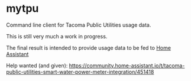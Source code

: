 # mytpu

Command line client for Tacoma Public Utilities usage data.

This is still very much a work in progress.

The final result is intended to provide usage data to be fed to [Home Assistant](https://www.home-assistant.io/integrations/utility_meter/)

Help wanted (and given): https://community.home-assistant.io/t/tacoma-public-utilities-smart-water-power-meter-integration/451418